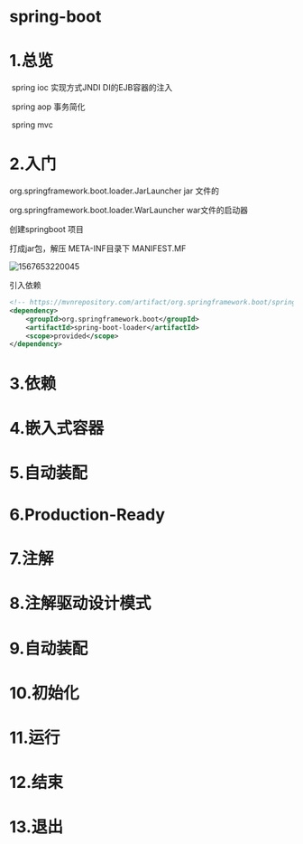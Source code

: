 # spring-boot

# 1.总览

​	spring ioc 实现方式JNDI  DI的EJB容器的注入

​	spring aop 事务简化

​	spring mvc  

# 2.入门

org.springframework.boot.loader.JarLauncher   jar 文件的

org.springframework.boot.loader.WarLauncher   war文件的启动器

创建springboot 项目

打成jar包，解压  META-INF目录下 MANIFEST.MF 

![1567653220045](E:\study\springboot\spring-boot\assets\1567653220045.png)

引入依赖

```xml
<!-- https://mvnrepository.com/artifact/org.springframework.boot/spring-boot-loader -->
<dependency>    
    <groupId>org.springframework.boot</groupId>   
    <artifactId>spring-boot-loader</artifactId>    
    <scope>provided</scope>
</dependency>
```



# 3.依赖

# 4.嵌入式容器

# 5.自动装配

# 6.Production-Ready

# 7.注解

# 8.注解驱动设计模式

# 9.自动装配

# 10.初始化

# 11.运行

# 12.结束

# 13.退出

